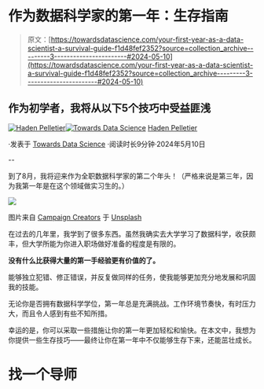 # 作为数据科学家的第一年：生存指南

> 原文：[https://towardsdatascience.com/your-first-year-as-a-data-scientist-a-survival-guide-f1d48fef2352?source=collection_archive---------3-----------------------#2024-05-10](https://towardsdatascience.com/your-first-year-as-a-data-scientist-a-survival-guide-f1d48fef2352?source=collection_archive---------3-----------------------#2024-05-10)

## 作为初学者，我将从以下5个技巧中受益匪浅

[](https://medium.com/@pelletierhaden?source=post_page---byline--f1d48fef2352--------------------------------)[![Haden Pelletier](../Images/8f73fc8222e783883c4ebcaee14513e0.png)](https://medium.com/@pelletierhaden?source=post_page---byline--f1d48fef2352--------------------------------)[](https://towardsdatascience.com/?source=post_page---byline--f1d48fef2352--------------------------------)[![Towards Data Science](../Images/a6ff2676ffcc0c7aad8aaf1d79379785.png)](https://towardsdatascience.com/?source=post_page---byline--f1d48fef2352--------------------------------) [Haden Pelletier](https://medium.com/@pelletierhaden?source=post_page---byline--f1d48fef2352--------------------------------)

·发表于 [Towards Data Science](https://towardsdatascience.com/?source=post_page---byline--f1d48fef2352--------------------------------) ·阅读时长9分钟·2024年5月10日

--

到了8月，我将迎来作为全职数据科学家的第二个年头！（严格来说是第三年，因为我第一年是在这个领域做实习生的。）

![](../Images/97ae5e5977e16b9b3c1b8cabe01015d9.png)

图片来自 [Campaign Creators](https://unsplash.com/@campaign_creators?utm_source=medium&utm_medium=referral) 于 [Unsplash](https://unsplash.com/?utm_source=medium&utm_medium=referral)

在过去的几年里，我学到了很多东西。虽然我确实去大学学习了数据科学，收获颇丰，但大学所能为你进入职场做好准备的程度是有限的。

**没有什么比获得大量的第一手经验更有价值的了。**

能够独立犯错、修正错误，并反复做同样的任务，使我能够更加充分地发展和巩固我的技能。

无论你是否拥有数据科学学位，第一年总是充满挑战。工作环境节奏快，有时压力大，而且令人感到有些不知所措。

幸运的是，你可以采取一些措施让你的第一年更加轻松和愉快。在本文中，我想为你提供一些生存技巧——最终让你在第一年中不仅能够生存下来，还能茁壮成长。

# 找一个导师
